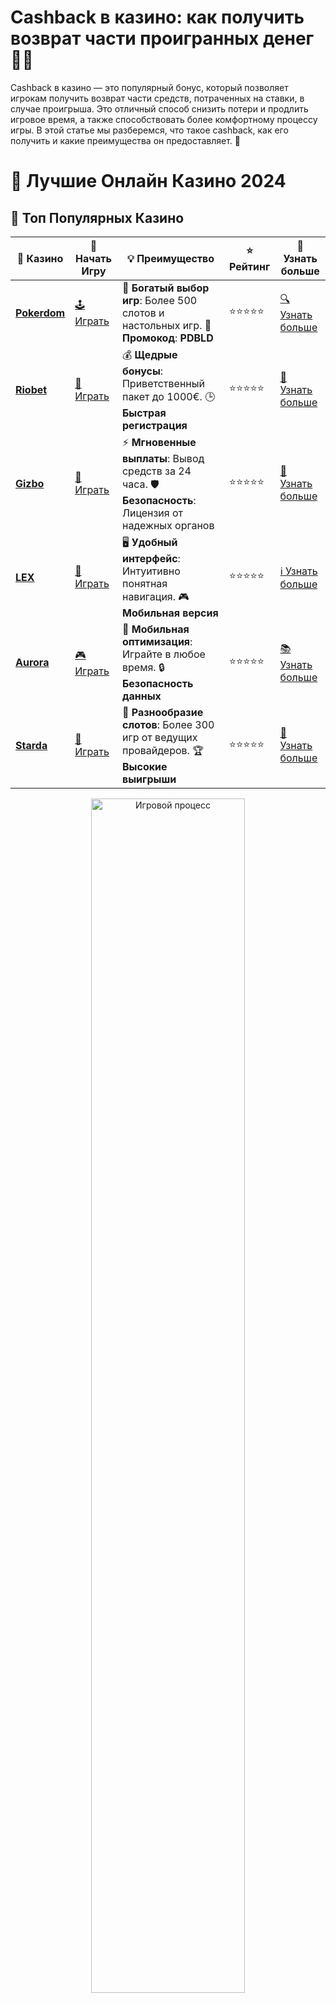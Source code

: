 # **Cashback в казино: как получить возврат части проигранных денег 💸🎰**

Cashback в казино — это популярный бонус, который позволяет игрокам получить возврат части средств, потраченных на ставки, в случае проигрыша. Это отличный способ снизить потери и продлить игровое время, а также способствовать более комфортному процессу игры. В этой статье мы разберемся, что такое cashback, как его получить и какие преимущества он предоставляет. 🌟

# 🎰 Лучшие Онлайн Казино 2024

## 🌟 Топ Популярных Казино

| 🎲 **Казино** | 🔗 **Начать Игру** | 💡 **Преимущество** | ⭐ **Рейтинг** | 🔗 **Узнать больше** |
|--------------|---------------------|---------------------|----------------|----------------------|
| [**Pokerdom**](https://brandplay.link/4k77v2yx) | [🕹️ Играть](https://brandplay.link/4k77v2yx) | 🎉 **Богатый выбор игр**: Более 500 слотов и настольных игр. 🎁 **Промокод**: **PDBLD** | ⭐⭐⭐⭐⭐ | [🔍 Узнать больше](https://brandplay.link/4k77v2yx) |
| [**Riobet**](https://brandplay.link/7xBLTPyj) | [🎰 Играть](https://brandplay.link/7xBLTPyj) | 💰 **Щедрые бонусы**: Приветственный пакет до 1000€. 🕒 **Быстрая регистрация** | ⭐⭐⭐⭐⭐ | [📖 Узнать больше](https://brandplay.link/7xBLTPyj) |
| [**Gizbo**](https://brandplay.link/bprXw4YV) | [🎲 Играть](https://brandplay.link/bprXw4YV) | ⚡ **Мгновенные выплаты**: Вывод средств за 24 часа. 🛡️ **Безопасность**: Лицензия от надежных органов | ⭐⭐⭐⭐⭐ | [📝 Узнать больше](https://brandplay.link/bprXw4YV) |
| [**LEX**](https://brandplay.link/zW4hdDFV) | [🤑 Играть](https://brandplay.link/zW4hdDFV) | 🖥️ **Удобный интерфейс**: Интуитивно понятная навигация. 🎮 **Мобильная версия** | ⭐⭐⭐⭐⭐ | [ℹ️ Узнать больше](https://brandplay.link/zW4hdDFV) |
| [**Aurora**](https://10trafic-stat2.com/click/668546556bcc6313411604bd/6766/13032/subaccount) | [🎮 Играть](https://10trafic-stat2.com/click/668546556bcc6313411604bd/6766/13032/subaccount) | 📱 **Мобильная оптимизация**: Играйте в любое время. 🔒 **Безопасность данных** | ⭐⭐⭐⭐⭐ | [📚 Узнать больше](https://10trafic-stat2.com/click/668546556bcc6313411604bd/6766/13032/subaccount) |
| [**Starda**](https://brandplay.link/fB7xwRFL) | [🎯 Играть](https://brandplay.link/fB7xwRFL) | 🎰 **Разнообразие слотов**: Более 300 игр от ведущих провайдеров. 🏆 **Высокие выигрыши** | ⭐⭐⭐⭐⭐ | [🔎 Узнать больше](https://brandplay.link/fB7xwRFL) |

<div align="center">
    <img src="https://i.pinimg.com/originals/87/9e/b9/879eb9354dd0699582408b68f2e253b2.gif" alt="Игровой процесс" width="70%">
</div>

## 💎 Лучшие Бонусы и Акции

| 🎲 **Казино** | 🔗 **Начать Игру** | 💡 **Преимущество** | ⭐ **Рейтинг** | 🔗 **Узнать больше** |
|--------------|---------------------|---------------------|----------------|----------------------|
| [**Kometa**](https://brandplay.link/8ZymQJV8) | [🎰 Играть](https://brandplay.link/8ZymQJV8) | 🎁 **Эксклюзивные бонусы**: Регулярные акции и промо. 🔄 **Программы лояльности** | ⭐⭐⭐⭐☆ | [🔍 Узнать больше](https://brandplay.link/8ZymQJV8) |
| [**R7**](https://brandplay.link/bMd3Yjsw) | [🕹️ Играть](https://brandplay.link/bMd3Yjsw) | 🕒 **Круглосуточная поддержка**: Всегда на связи. 💸 **Высокие лимиты** | ⭐⭐⭐⭐☆ | [📖 Узнать больше](https://brandplay.link/bMd3Yjsw) |
| [**7K**](https://brandplay.link/BvQyFShp) | [🎲 Играть](https://brandplay.link/BvQyFShp) | 🌟 **Эксклюзивные бонусы**: Только для VIP игроков. 🎉 **Сезонные акции** | ⭐⭐⭐⭐☆ | [📝 Узнать больше](https://brandplay.link/BvQyFShp) |
| [**Kent**](https://brandplay.link/Fv2WP3js) | [🤑 Играть](https://brandplay.link/Fv2WP3js) | 📈 **Высокий RTP**: Более 98%. 💼 **Профессиональная поддержка** | ⭐⭐⭐⭐☆ | [ℹ️ Узнать больше](https://brandplay.link/Fv2WP3js) |
| [**1Xslots**](https://brandplay.link/hSB1khtr) | [🎮 Играть](https://brandplay.link/hSB1khtr) | 🎉 **Множество акций**: Еженедельные бонусы и турниры. 🛡️ **Безопасность** | ⭐⭐⭐⭐☆ | [📚 Узнать больше](https://brandplay.link/hSB1khtr) |
| [**Gama**](https://brandplay.link/j6NMKsDz) | [🎯 Играть](https://brandplay.link/j6NMKsDz) | 🔍 **Интуитивный интерфейс**: Легкость использования. 🏅 **Престижные турниры** | ⭐⭐⭐⭐☆ | [🔎 Узнать больше](https://brandplay.link/j6NMKsDz) |

<div align="center">
    <img src="https://i.pinimg.com/originals/87/9e/b9/879eb9354dd0699582408b68f2e253b2.gif" alt="Игровой процесс" width="70%">
</div>

## 🚀 Быстрые Выигрыши и Поддержка

| 🎲 **Казино** | 🔗 **Начать Игру** | 💡 **Преимущество** | ⭐ **Рейтинг** | 🔗 **Узнать больше** |
|--------------|---------------------|---------------------|----------------|----------------------|
| [**Onion**](https://brandplay.link/zBGRVpQ9) | [🎰 Играть](https://brandplay.link/zBGRVpQ9) | 🤑 **Низкие ставки**: Идеально для начинающих. 🔄 **Быстрые выводы** | ⭐⭐⭐⭐☆ | [🔍 Узнать больше](https://brandplay.link/zBGRVpQ9) |
| [**Чемпион**](https://temon-gter.cfd/go/lRq?p80412p304504pcc44t17455) | [🕹️ Играть](https://temon-gter.cfd/go/lRq?p80412p304504pcc44t17455) | 🏅 **Лояльная программа**: Награды за активность. 🎁 **Ежемесячные бонусы** | ⭐⭐⭐⭐☆ | [📖 Узнать больше](https://temon-gter.cfd/go/lRq?p80412p304504pcc44t17455) |
| [**Vavada**](https://vavadapartner.pro/?promo=ea5c9275-6854-4505-94fc-95ab18221945-linkb2) | [🎲 Играть](https://vavadapartner.pro/?promo=ea5c9275-6854-4505-94fc-95ab18221945-linkb2) | 🚀 **Быстрая регистрация**: Начните играть мгновенно. 🔐 **Безопасные транзакции** | ⭐⭐⭐⭐☆ | [📝 Узнать больше](https://vavadapartner.pro/?promo=ea5c9275-6854-4505-94fc-95ab18221945-linkb2) |
| [**Friends**](https://gofriends.kim/linkb2) | [🤑 Играть](https://gofriends.kim/linkb2) | 🤝 **Социальные игры**: Играйте с друзьями. 🌐 **Мультиплатформенность** | ⭐⭐⭐⭐☆ | [ℹ️ Узнать больше](https://gofriends.kim/linkb2) |
| [**1WIN**](https://brandplay.link/smXVpBbG) | [🎮 Играть](https://brandplay.link/smXVpBbG) | 🏆 **Спортивные ставки**: Широкий выбор видов спорта. 💵 **Высокие коэффициенты** | ⭐⭐⭐⭐☆ | [📚 Узнать больше](https://brandplay.link/smXVpBbG) |
| [**Drip**](https://drp-ircp01.com/c07e6a3db) | [🎯 Играть](https://drp-ircp01.com/c07e6a3db) | 🌐 **Инновационные игры**: Новейшие игровые технологии. 🛡️ **Высокая безопасность** | ⭐⭐⭐⭐☆ | [🔎 Узнать больше](https://drp-ircp01.com/c07e6a3db) |
| [**JoyCasino**](https://rpc30.call2me.pro/?/ru/registration?apkpop=0&partner=p24970p3291217pc98f) | [🎰 Играть](https://rpc30.call2me.pro/?/ru/registration?apkpop=0&partner=p24970p3291217pc98f) | 🎁 **Приятные бонусы**: Ежедневные акции и подарки. 🕹️ **Разнообразие игр** | ⭐⭐⭐⭐☆ | [🔍 Узнать больше](https://rpc30.call2me.pro/?/ru/registration?apkpop=0&partner=p24970p3291217pc98f) |

<div align="center">
    <img src="https://i.pinimg.com/originals/87/9e/b9/879eb9354dd0699582408b68f2e253b2.gif" alt="Игровой процесс" width="70%">
</div>
---

✨ **Выбирайте лучшее казино для себя и наслаждайтесь игрой! Удачи!** ✨
![Cashback](https://i.pinimg.com/originals/a9/29/6e/a9296ea1cf6a7c20a985e593451f0323.png)

### 1. **Что такое cashback в казино?** 💰

Cashback в казино — это возврат части проигранных средств на ваш игровой счет. В отличие от других бонусов, таких как фриспины или бонусы за депозит, cashback не требует отыгрыша, так как это своего рода компенсация за потери. Игроки могут использовать эти деньги для продолжения игры или вывода.

### 2. **Как получить cashback в казино?** 🏆

Есть несколько способов получить cashback в онлайн-казино:

- **Еженедельные или ежемесячные акции**: Многие казино предлагают cashback своим игрокам на регулярной основе. Например, можно получить 5% от всех проигранных ставок за неделю.
- **Программы лояльности**: Постоянным игрокам часто предоставляются cashback-акции в рамках программы лояльности. Чем выше ваш статус в клубе, тем больше cashback вы можете получить.
- **Акции для новых игроков**: Некоторые казино предлагают специальный cashback для новичков. Он может быть активирован после первого депозита или проигрыша в игре.
- **Ретро-акции**: В некоторых казино cashback предоставляется в зависимости от вашей активности в игре. Чем больше ставок вы делаете, тем больше шанс получить возврат.

### 3. **Как работает cashback?** 🎮

Cashback работает довольно просто:

- **Определение периода**: Казино определяет период, за который будет начисляться cashback — это может быть день, неделя или месяц.
- **Подсчет проигрышей**: После окончания периода казино рассчитывает общую сумму проигранных денег игроком.
- **Возврат средств**: Вам возвращается определенная часть этой суммы в виде кешбэка. Обычно это процент от суммы проигрыша, например, 10% или 20%.
- **Доступ к средствам**: В отличие от других бонусов, cashback обычно не имеет требований по отыгрышу и может быть использован сразу же для игры или выведен.

### 4. **Преимущества cashback в казино** 💸

Cashback — это выгодное предложение, и вот почему:

- **Снижение потерь**: Cashback помогает компенсировать часть ваших проигрышей, делая их менее болезненными. Это позволяет вам продолжать игру, не теряя при этом слишком много.
- **Без требований по отыгрышу**: В отличие от многих других бонусов, cashback не имеет условий по отыгрышу, что делает его более гибким и удобным для игроков.
- **Дополнительный шанс на победу**: Получив cashback, вы можете использовать эти средства для игры в любимые слоты или другие игры казино, что дает дополнительный шанс на победу.
- **Частые бонусы**: Многие казино предлагают cashback на регулярной основе, что делает его доступным и привлекательным для постоянных игроков.

### 5. **Условия получения cashback** ⚠️

Перед тем как начать получать cashback, важно ознакомиться с условиями его получения:

- **Минимальный проигрыш**: Чтобы получить cashback, вы должны потратить определенную сумму в казино. Некоторые казино устанавливают минимальную сумму проигрыша для начисления бонуса.
- **Процент возврата**: Казино определяет процент от проигранных средств, который будет возвращен игроку. Он может варьироваться в зависимости от условий акции или вашего уровня в программе лояльности.
- **Время начисления**: Cashback обычно начисляется в конце игрового периода (например, раз в неделю или месяц), и игроки могут получить его на следующий день после расчета.
- **Ограничение по сумме**: Некоторые казино устанавливают лимит на максимальную сумму, которую можно получить в виде cashback. Это стоит учитывать при планировании ставок.

### 6. **Заключение: играйте с умом и используйте cashback для увеличения шансов на победу!** 🎉

Cashback — это отличный способ получить возврат части своих проигранных средств и снизить риски при игре в казино. Это бонус, который доступен без необходимости отыгрыша, и дает возможность продолжить игру, даже если удача была не на вашей стороне. Внимательно изучайте условия получения cashback и используйте его для того, чтобы ваша игра была более выгодной и интересной! 🍀💰
